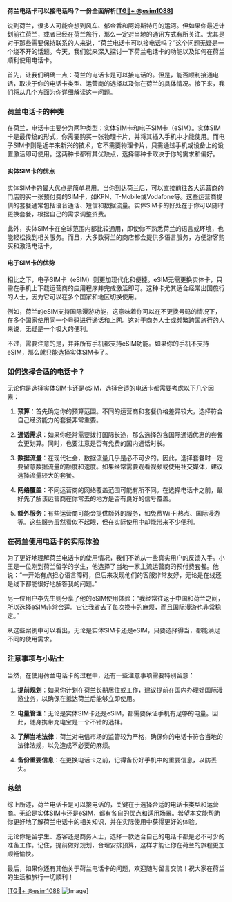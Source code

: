 **荷兰电话卡可以接电话吗？一份全面解析[[TG💪+ @esim1088](https://t.me/s/esim1088)]**

说到荷兰，很多人可能会想到风车、郁金香和阿姆斯特丹的运河。但如果你最近计划前往荷兰，或者已经在荷兰旅行，那么一定对当地的通讯方式有所关注。尤其是对于那些需要保持联系的人来说，“荷兰电话卡可以接电话吗？”这个问题无疑是一个绕不开的话题。今天，我们就来深入探讨一下荷兰电话卡的功能以及如何在荷兰顺利使用电话卡。

首先，让我们明确一点：荷兰的电话卡是可以接电话的。但是，能否顺利接通电话，取决于你的电话卡类型、运营商的选择以及你在荷兰的具体情况。接下来，我们将从几个方面为你详细解读这一问题。

### 荷兰电话卡的种类

在荷兰，电话卡主要分为两种类型：实体SIM卡和电子SIM卡（eSIM）。实体SIM卡是最传统的形式，你需要购买一张物理卡片，并将其插入手机中才能使用。而电子SIM卡则是近年来新兴的技术，它不需要物理卡片，只需通过手机或设备上的设置激活即可使用。这两种卡都有其优缺点，选择哪种卡取决于你的需求和偏好。

#### 实体SIM卡的优点

实体SIM卡的最大优点是简单易用。当你到达荷兰后，可以直接前往各大运营商的门店购买一张预付费的SIM卡，如KPN、T-Mobile或Vodafone等。这些运营商提供的套餐通常包括语音通话、短信和数据流量。实体SIM卡的好处在于你可以随时更换套餐，根据自己的需求调整资费。

此外，实体SIM卡在全球范围内都比较通用，即使你不熟悉荷兰的语言或环境，也能轻松找到相关服务。而且，大多数荷兰的商店都会提供多语言服务，方便游客购买和激活电话卡。

#### 电子SIM卡的优势

相比之下，电子SIM卡（eSIM）则更加现代化和便捷。eSIM无需更换实体卡，只需在手机上下载运营商的应用程序并完成激活即可。这种卡尤其适合经常出国旅行的人士，因为它可以在多个国家和地区切换使用。

例如，荷兰的eSIM支持国际漫游功能，这意味着你可以在不更换号码的情况下，在多个国家使用同一个号码进行通话和上网。这对于商务人士或频繁跨国旅行的人来说，无疑是一个极大的便利。

不过，需要注意的是，并非所有手机都支持eSIM功能。如果你的手机不支持eSIM，那么就只能选择实体SIM卡了。

### 如何选择合适的电话卡？

无论你是选择实体SIM卡还是eSIM，选择合适的电话卡都需要考虑以下几个因素：

1. **预算**：首先确定你的预算范围。不同的运营商和套餐价格差异较大，选择符合自己经济能力的套餐非常重要。
   
2. **通话需求**：如果你经常需要拨打国际长途，那么选择包含国际通话优惠的套餐会更划算。同时，也要注意是否有免费的国内通话时长。

3. **数据流量**：在现代社会，数据流量几乎是必不可少的。因此，选择套餐时一定要留意数据流量的额度和速度。如果经常需要观看视频或使用社交媒体，建议选择流量较大的套餐。

4. **网络覆盖**：不同运营商的网络覆盖范围可能有所不同。在选择电话卡之前，最好先了解该运营商在你常去的地方是否有良好的信号覆盖。

5. **额外服务**：有些运营商可能会提供额外的服务，如免费Wi-Fi热点、国际漫游等。这些服务虽然看似不起眼，但在实际使用中却能带来不少便利。

### 在荷兰使用电话卡的实际体验

为了更好地理解荷兰电话卡的使用情况，我们不妨从一些真实用户的反馈入手。小王是一位刚到荷兰留学的学生，他选择了当地一家主流运营商的预付费套餐。他说：“一开始有点担心语言障碍，但后来发现他们的客服非常友好，无论是在线还是线下都能很好地解答我的问题。”

另一位用户李先生则分享了他的eSIM使用体验：“我经常往返于中国和荷兰之间，所以选择eSIM非常合适。它让我省去了每次换卡的麻烦，而且国际漫游也非常稳定。”

从这些案例中可以看出，无论是实体SIM卡还是eSIM，只要选择得当，都能满足不同的使用需求。

### 注意事项与小贴士

当然，在使用荷兰电话卡的过程中，还有一些注意事项需要特别留意：

1. **提前规划**：如果你计划在荷兰长期居住或工作，建议提前在国内办理好国际漫游业务，以确保在抵达荷兰后能够立即使用。

2. **电量管理**：无论是实体SIM卡还是eSIM，都需要保证手机有足够的电量。因此，随身携带充电宝是一个不错的选择。

3. **了解当地法律**：荷兰对电信市场的监管较为严格，确保你的电话卡符合当地的法律法规，以免造成不必要的麻烦。

4. **备份重要信息**：在更换电话卡之前，记得备份好手机中的重要信息，以防丢失。

### 总结

综上所述，荷兰电话卡是可以接电话的，关键在于选择合适的电话卡类型和运营商。无论是实体SIM卡还是eSIM，都有各自的优点和适用场景。希望本文能帮助你更好地了解荷兰电话卡的相关知识，并在实际使用中获得更好的体验。

无论你是留学生、游客还是商务人士，选择一款适合自己的电话卡都是必不可少的准备工作。记住，提前做好规划，合理安排预算，这样才能让你在荷兰的旅程更加顺畅愉快。

最后，如果你还有其他关于荷兰电话卡的问题，欢迎随时留言交流！祝大家在荷兰的生活和旅行一切顺利！

[[TG💪+ @esim1088](https://t.me/s/esim1088) ![Image](https://i.postimg.cc/4NQfJmqS/Snipaste-2025-05-13-00-14-12.png)]